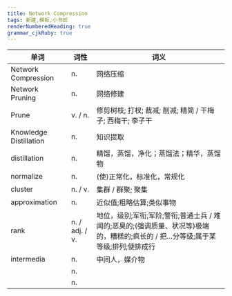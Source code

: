 ```yaml
---
title: Network Compression
tags: 新建,模板,小书匠
renderNumberedHeading: true
grammar_cjkRuby: true
---
```



| 单词 | 词性 | 词义  |
| ---------- | --- | --- 
| Network Compression | n.  | 网络压缩 |
| Network Pruning | n.  | 网络修建 |
| Prune | v. / n. | 修剪树枝; 打杈; 裁减; 削减; 精简 / 干梅子; 西梅干; 李子干 |
| Knowledge Distillation | n.  | 知识提取 |
| distillation | n.  | 精馏，蒸馏，净化；蒸馏法；精华，蒸馏物 |
| normalize | n.  | (使)正常化，标准化，常规化 |
| cluster | n. / v. | 集群 / 群聚; 聚集 |
| approximation | n.  | 近似值;粗略估算;类似事物 |
| rank | n. / adj. / v. | 地位，级别;军衔;军阶;警衔;普通士兵 / 难闻的;恶臭的;(强调质量、状况等)极端的，糟糕的;疯长的 / 把…分等级;属于某等级;排列;使排成行 |
| intermedia | n.  | 中间人，媒介物 |
|  | n.  |  |
|  | n.  |  |